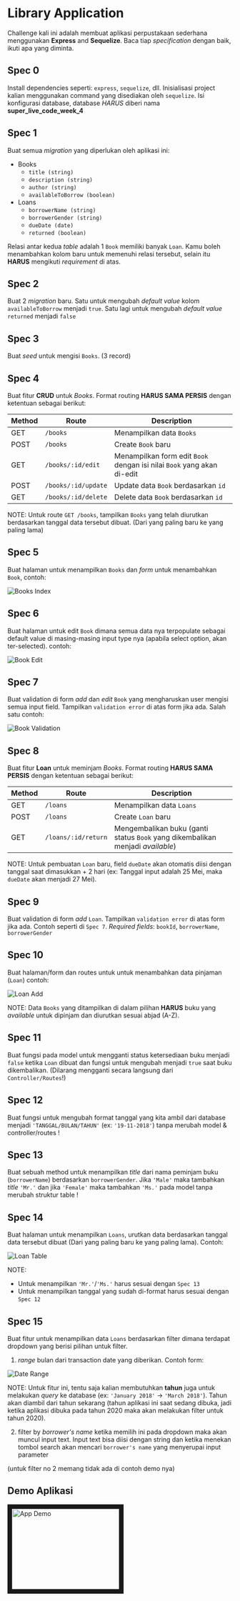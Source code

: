 # Library Application

Challenge kali ini adalah membuat aplikasi perpustakaan sederhana menggunakan **Express** and **Sequelize**.
Baca tiap *specification* dengan baik, ikuti apa yang diminta.

## Spec 0
Install dependencies seperti: `express`, `sequelize`, dll. Inisialisasi project kalian menggunakan
command yang disediakan oleh `sequelize`. Isi konfigurasi database, database *HARUS* diberi nama
**super_live_code_week_4**

## Spec 1
Buat semua *migration* yang diperlukan oleh aplikasi ini:
- Books
  - `title (string)`
  - `description (string)`
  - `author (string)`
  - `availableToBorrow (boolean)`
- Loans
  - `borrowerName (string)`
  - `borrowerGender (string)`
  - `dueDate (date)`
  - `returned (boolean)`

Relasi antar kedua *table* adalah 1 `Book` memiliki banyak `Loan`. Kamu boleh menambahkan kolom baru untuk memenuhi relasi tersebut, selain itu **HARUS** mengikuti *requirement* di atas.

## Spec 2
Buat 2 *migration* baru. Satu untuk mengubah *default value* kolom `availableToBorrow` menjadi `true`. Satu lagi untuk mengubah *default value* `returned` menjadi `false`

## Spec 3
Buat *seed* untuk mengisi `Books`. (3 record)

## Spec 4
Buat fitur **CRUD** untuk *Books*. Format routing **HARUS SAMA PERSIS** dengan ketentuan sebagai berikut:

| Method | Route             | Description    |
|--------|-------------------|----------------|
| GET    | `/books`            | Menampilkan data `Books` |
| POST   | `/books`            | Create `Book` baru |
| GET    | `/books/:id/edit`   | Menampilkan form edit `Book` dengan isi nilai `Book` yang akan di-edit |
| POST   | `/books/:id/update` | Update data `Book` berdasarkan `id` |
| GET    | `/books/:id/delete` | Delete data `Book` berdasarkan `id` |

NOTE: Untuk route `GET /books`, tampilkan `Books` yang telah diurutkan berdasarkan tanggal data tersebut dibuat. (Dari yang paling baru ke yang paling lama)

## Spec 5
Buat halaman untuk menampilkan `Books` dan *form* untuk menambahkan `Book`, contoh:

![Books Index](./books-index.png "Books Index")

## Spec 6
Buat halaman untuk edit `Book` dimana semua data nya terpopulate sebagai default value di masing-masing input type nya (apabila select option, akan ter-selected). contoh:

![Book Edit](./book-edit.png "Book Edit")

## Spec 7
Buat validation di form *add* dan *edit* `Book` yang mengharuskan user mengisi semua input field. Tampilkan `validation error` di atas form jika ada. Salah satu contoh:

![Book Validation](./book-add-validation-error.png "Book Validation")


## Spec 8
Buat fitur **Loan** untuk meminjam *Books*. Format routing **HARUS SAMA PERSIS** dengan ketentuan sebagai berikut:

| Method | Route             | Description    |
|--------|-------------------|----------------|
| GET    | `/loans`            | Menampilkan data `Loans` |
| POST   | `/loans`            | Create `Loan` baru |
| GET    | `/loans/:id/return`   | Mengembalikan buku (ganti status `Book` yang dikembalikan menjadi *available*) |

NOTE: Untuk pembuatan `Loan` baru, field `dueDate` akan otomatis diisi dengan tanggal saat dimasukkan + 2 hari (ex: Tanggal input adalah 25 Mei, maka `dueDate` akan menjadi 27 Mei).

## Spec 9
Buat validation di form *add* `Loan`. Tampilkan `validation error` di atas form jika ada. Contoh seperti di `Spec 7`. *Required fields*: `bookId`, `borrowerName`, `borrowerGender`

## Spec 10
Buat halaman/form dan routes untuk untuk menambahkan data pinjaman (`Loan`) contoh:

![Loan Add](./loan-add.png "Loan Add")

NOTE: Data `Books` yang ditampilkan di dalam pilihan **HARUS** buku yang *available* untuk dipinjam dan diurutkan sesuai abjad (A-Z).

## Spec 11
Buat fungsi pada model untuk mengganti status ketersediaan buku menjadi `false` ketika `Loan` dibuat dan fungsi untuk mengubah menjadi `true` saat buku dikembalikan. (Dilarang mengganti secara langsung dari `Controller/Routes`!)

## Spec 12
Buat fungsi untuk mengubah format tanggal yang kita ambil dari database menjadi `'TANGGAL/BULAN/TAHUN'` (ex: `'19-11-2018'`) tanpa merubah model & controller/routes !

## Spec 13
Buat sebuah method untuk menampilkan *title* dari nama peminjam buku (`borrowerName`) berdasarkan `borrowerGender`. Jika `'Male'` maka tambahkan *title* `'Mr.'` dan jika `'Female'` maka tambahkan `'Ms.'` pada model tanpa merubah struktur table !

## Spec 14
Buat halaman untuk menampilkan `Loans`, urutkan data berdasarkan tanggal data tersebut dibuat (Dari yang paling baru ke yang paling lama). Contoh:

![Loan Table](./loans-table.png "Loans Table")

NOTE:
- Untuk menampilkan `'Mr.'`/`'Ms.'` harus sesuai dengan `Spec 13`
- Untuk menampilkan tanggal yang sudah di-format harus sesuai dengan `Spec 12`

## Spec 15
Buat fitur untuk menampilkan data `Loans` berdasarkan filter dimana terdapat dropdown
yang berisi pilihan untuk filter.

1. *range* bulan dari transaction date yang diberikan. Contoh form:

![Date Range](./date-range.png "Date Range")

NOTE: Untuk fitur ini, tentu saja kalian membutuhkan **tahun** juga untuk melakukan *query* ke database (ex: `'January 2018'` -> `'March 2018'`). Tahun akan diambil dari tahun sekarang (tahun aplikasi ini saat sedang dibuka, jadi ketika aplikasi dibuka pada tahun 2020 maka akan melakukan filter untuk tahun 2020).

2. filter by *borrower's name*
    ketika memilih ini pada dropdown maka akan muncul input text. Input text bisa diisi
    dengan string dan ketika menekan tombol search akan mencari `borrower's name` yang menyerupai input parameter

(untuk filter no 2 memang tidak ada di contoh demo nya)

## Demo Aplikasi

<a href="http://www.youtube.com/watch?feature=player_embedded&v=dRSWqcFO9Ks" target="_blank"><img src="http://img.youtube.com/vi/dRSWqcFO9Ks/0.jpg" alt="App Demo" width="240" height="180" border="10" /></a>
